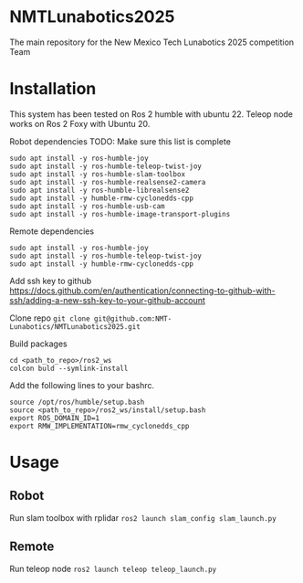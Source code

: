 # NMTLunabotics2025
The main repository for the New Mexico Tech Lunabotics 2025 competition Team

# Installation

This system has been tested on Ros 2 humble with ubuntu 22. Teleop node works on Ros 2 Foxy with Ubuntu 20.

Robot dependencies
TODO: Make sure this list is complete
```
sudo apt install -y ros-humble-joy
sudo apt install -y ros-humble-teleop-twist-joy
sudo apt install -y ros-humble-slam-toolbox
sudo apt install -y ros-humble-realsense2-camera
sudo apt install -y ros-humble-librealsense2
sudo apt install -y humble-rmw-cyclonedds-cpp
sudo apt install -y ros-humble-usb-cam
sudo apt install -y ros-humble-image-transport-plugins
```

Remote dependencies
```
sudo apt install -y ros-humble-joy
sudo apt install -y ros-humble-teleop-twist-joy
sudo apt install -y humble-rmw-cyclonedds-cpp
```

Add ssh key to github  
<https://docs.github.com/en/authentication/connecting-to-github-with-ssh/adding-a-new-ssh-key-to-your-github-account>

Clone repo
`git clone git@github.com:NMT-Lunabotics/NMTLunabotics2025.git`

Build packages
```
cd <path_to_repo>/ros2_ws
colcon buld --symlink-install
```

Add the following lines to your bashrc.
```
source /opt/ros/humble/setup.bash
source <path_to_repo>/ros2_ws/install/setup.bash
export ROS_DOMAIN_ID=1
export RMW_IMPLEMENTATION=rmw_cyclonedds_cpp
```

# Usage

## Robot

Run slam toolbox with rplidar
`ros2 launch slam_config slam_launch.py`

## Remote

Run teleop node
`ros2 launch teleop teleop_launch.py`
